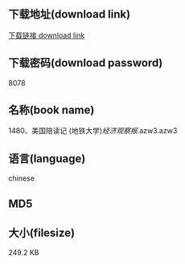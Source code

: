 ## 下载地址(download link)
[下载链接 download link](https://voluble-croquembouche-d321dc.netlify.app/?s=1480%E3%80%81%E7%BE%8E%E5%9B%BD%E9%99%AA%E8%AF%BB%E8%AE%B0+%28%E5%9C%B0%E9%93%81%E5%A4%A7%E5%AD%A6%29_%E7%BB%8F%E6%B5%8E%E8%A7%82%E5%AF%9F%E6%8A%A5_.azw3)

## 下载密码(download password)
8078

## 名称(book name)
1480、美国陪读记 (地铁大学)_经济观察报_.azw3.azw3

## 语言(language)
chinese

## MD5


## 大小(filesize)
249.2 KB
